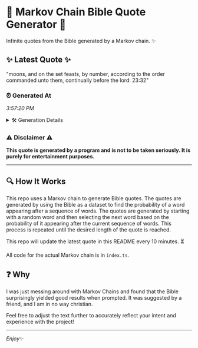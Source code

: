 # 📖 Markov Chain Bible Quote Generator 📖

Infinite quotes from the Bible generated by a Markov chain. ✨

## ✨ Latest Quote ✨
"moons, and on the set feasts, by number, according to the order commanded unto them, continually before the lord: 23:32"

### ⏰ Generated At
*3:57:20 PM*

<details>
    <summary>🛠️ Generation Details</summary>
    <p>
        <strong>🌱 Seed:</strong> moons,<br>
        <strong>🔄 Iterations:</strong> 19<br>
        <strong>📜 Context History:</strong><br>[ moons, ]: and<br>[ moons,, and ]: on<br>[ moons,, and, on ]: the<br>[ moons,, and, on, the ]: set<br>[ moons,, and, on, the, set ]: feasts,<br>[ moons,, and, on, the, set, feasts, ]: by<br>[ and, on, the, set, feasts,, by ]: number,<br>[ on, the, set, feasts,, by, number, ]: according<br>[ the, set, feasts,, by, number,, according ]: to<br>[ set, feasts,, by, number,, according, to ]: the<br>[ feasts,, by, number,, according, to, the ]: order<br>[ by, number,, according, to, the, order ]: commanded<br>[ number,, according, to, the, order, commanded ]: unto<br>[ according, to, the, order, commanded, unto ]: them,<br>[ to, the, order, commanded, unto, them, ]: continually<br>[ the, order, commanded, unto, them,, continually ]: before<br>[ order, commanded, unto, them,, continually, before ]: the<br>[ commanded, unto, them,, continually, before, the ]: lord:<br>[ unto, them,, continually, before, the, lord: ]: 23:32<br>
    </p>
</details>

### ⚠️ Disclaimer ⚠️
**This quote is generated by a program and is not to be taken seriously. It is purely for entertainment purposes.**

---

## 🔍 How It Works

This repo uses a Markov chain to generate Bible quotes. The quotes are generated by using the Bible as a dataset to find the probability of a word appearing after a sequence of words. The quotes are generated by starting with a random word and then selecting the next word based on the probability of it appearing after the current sequence of words. This process is repeated until the desired length of the quote is reached.

This repo will update the latest quote in this README every 10 minutes. ⏳

All code for the actual Markov chain is in `index.ts`.

## ❓ Why

I was just messing around with Markov Chains and found that the Bible surprisingly yielded good results when prompted. 
It was suggested by a friend, and I am in no way christian.

Feel free to adjust the text further to accurately reflect your intent and experience with the project!

---

*Enjoy*✨
